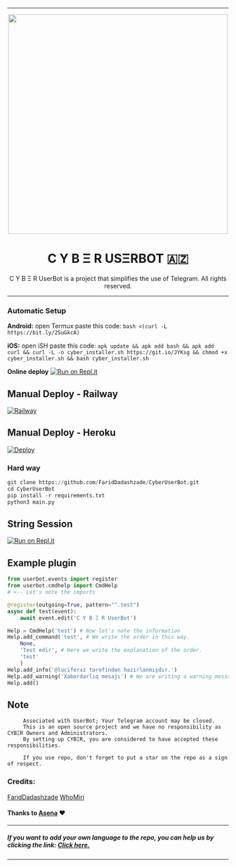 ----

<p align="center"><a href="https://t.me/TheCyberUserBot"><img src="https://telegra.ph/file/2b7c70f6a262e6bbd41ad.jpg" width="500"></a></p> 
<h1 align="center"><b>C Y B Ξ R USΞRBOT 🇦🇿</b></h1>
</div>
<p align="center">
    C Y B Ξ R UserBot is a project that simplifies the use of Telegram. All rights reserved.

</p>

----


### Automatic Setup

**Android:** open Termux paste this code: `bash <(curl -L https://bit.ly/2SuGkcA)`

**iOS:** open iSH paste this code: `apk update && apk add bash && apk add curl && curl -L -o cyber_installer.sh https://git.io/JYKsg && chmod +x cyber_installer.sh && bash cyber_installer.sh`

**Online deploy** 
                  [![Run on Repl.it](https://repl.it/badge/github/FaridDadashzade/CyberInstaller-)](https://repl.it/@FaridDadashzade/installer-1)


## Manual Deploy - Railway

[![Railway](https://railway.app/button.svg)](https://railway.app/new/template?template=https%3A%2F%2Fgithub.com%2FFaridDadashzade%2Fcyberuserbot&envs=API_KEY%2CAPI_HASH%2CPLUGIN_CHANNEL_ID%2CSPOTIFY_DC%2CSPOTIFY_KEY%2CSTRING_SESSION%2CHEROKU_MEMEZ%2CUPSTREAM_REPO_URL%2CCOUNTRY%2CTZ_NUMBER%2CTZ%2CCHROME_DRIVER%2CGOOGLE_CHROME_BIN%2COPEN_WEATHER_MAP_APPID%2CBOTLOG%2CBOT_USERNAME%2CBOT_TOKEN%2CAUTO_PP%2CBOTLOG_CHATID%2CCONSOLE_LOGGER_VERBOSE%2CPM_AUTO_BAN%2CPM_AUTO_BAN_LIMIT%2CYOUTUBE_API_KEY%2CANTI_SPAMBOT%2CANTI_SPAMBOT_SHOUT%2CTMP_DOWNLOAD_DIRECTORY%2CCLEAN_WELCOME%2CG_DRIVE_CLIENT_ID%2CLASTFM_API%2CLASTFM_SECRET%2CLASTFM_USERNAME%2CLASTFM_PASSWORD%2CBIO_PREFIX%2CDEFAULT_BIO%2CG_DRIVE_CLIENT_SECRET%2CG_DRIVE_AUTH_TOKEN_DATA%2CWEATHER_DEFCITY%2CLOGSPAMMER%2CWARN_LIMIT%2CWARN_MODE%2CGALERI_SURE%2CPAKET_ISMI%2COTOMATIK_KATILMA%2CLANGUAGE&optionalEnvs=PLUGIN_CHANNEL_ID%2CSPOTIFY_DC%2CSPOTIFY_KEY%2COPEN_WEATHER_MAP_APPID%2CBOT_USERNAME%2CBOT_TOKEN%2CAUTO_PP%2CCONSOLE_LOGGER_VERBOSE%2CPM_AUTO_BAN%2CPM_AUTO_BAN_LIMIT%2CYOUTUBE_API_KEY%2CANTI_SPAMBOT%2CANTI_SPAMBOT_SHOUT%2CTMP_DOWNLOAD_DIRECTORY%2CCLEAN_WELCOME%2CG_DRIVE_CLIENT_ID%2CLASTFM_API%2CLASTFM_SECRET%2CLASTFM_USERNAME%2CLASTFM_PASSWORD%2CBIO_PREFIX%2CDEFAULT_BIO%2CG_DRIVE_CLIENT_SECRET%2CG_DRIVE_AUTH_TOKEN_DATA%2CWEATHER_DEFCITY%2CWARN_LIMIT%2CWARN_MODE&API_KEYDesc=Get+this+value+from+my.telegram.org.&API_HASHDesc=Get+this+value+from+my.telegram.org.&PLUGIN_CHANNEL_IDDesc=Optional.&SPOTIFY_DCDesc=The+code+needed+for+Spotify+bio.&SPOTIFY_KEYDesc=The+code+needed+for+Spotify+bio.&STRING_SESSIONDesc=Get+this+value+from+https%3A%2F%2Freplit.com%2F%40FaridDadashzade%2FCyber&HEROKU_MEMEZDesc=Don%60t+edit+this&UPSTREAM_REPO_URLDesc=Repo+Link&COUNTRYDesc=For+.time+and+.date&TZ_NUMBERDesc=Don%60t+edit+this.&TZDesc=Don%60t+edit+this.&CHROME_DRIVERDesc=Don%60t+edit+this.&GOOGLE_CHROME_BINDesc=Don%60t+edit+this.&OPEN_WEATHER_MAP_APPIDDesc=Get+your+APPID+%28API+key%29+at+https%3A%2F%2Fapi.openweathermap.org%2Fdata%2F2.5%2Fweather.&BOTLOGDesc=Dont%60t+edit+this&BOT_USERNAMEDesc=Write+your+bot+username.&BOT_TOKENDesc=Write+your+bot+token.&AUTO_PPDesc=It+is+the+variable+required+for+the+AutoPP+module+to+work.+You+need+to+enter+the+direct+address+of+the+image+you+will+use+for+it+to+work.&BOTLOG_CHATIDDesc=Type+your+private+group+id&CONSOLE_LOGGER_VERBOSEDesc=If+you+need+the+detail+in+the+console+log%2C+set+it+to+True.&PM_AUTO_BANDesc=PM+Auto+Ban+Feature.+%27Hey%21+It%27s+a+bot.%27+module.&PM_AUTO_BAN_LIMITDesc=PM+Auto+Ban+limit.+If+users+send+you+x+messages%2C+they+will+be+blocked.&YOUTUBE_API_KEYDesc=YouTube+Data+API+key+for+.yt+command.+Get+it+at+https%3A%2F%2Fconsole.cloud.google.com.&ANTI_SPAMBOTDesc=He+kicks+spambots+from+groups+after+joining.+%5BRequires+admin+privileges+to+kick%5D&ANTI_SPAMBOT_SHOUTDesc=If+you+don%27t+have+admin+privileges+to+kick%2C+report+spambots+to+admins+after+joining+the+group.&TMP_DOWNLOAD_DIRECTORYDesc=Download+location+for+many+modules+%28GDrive%2C+.download+etc.%29&CLEAN_WELCOMEDesc=When+a+new+person+joins%2C+the+old+welcome+message+is+deleted.&G_DRIVE_CLIENT_IDDesc=Enter+the+client+id+for+Google+Drive.&LASTFM_APIDesc=API+Key+for+Last.FM+module.+%5BGet+one+from+-+https%3A%2F%2Fwww.last.fm%2Fapi%2Faccount%2Fcreate%5D&LASTFM_SECRETDesc=SECRET+Key+for+Last.FM+module.+%5BGet+one+from+-+https%3A%2F%2Fwww.last.fm%2Fapi%2Faccount%2Fcreate%5D&LASTFM_USERNAMEDesc=Last.FM+username&LASTFM_PASSWORDDesc=Last.FM+password&BIO_PREFIXDesc=Prefix+for+Last.FM+Module+Biography.&DEFAULT_BIODesc=%23+Don%60t+edit+this.&G_DRIVE_CLIENT_SECRETDesc=Enter+the+client+secret+for+Google+Drive.&G_DRIVE_AUTH_TOKEN_DATADesc=Enter+Google+Drive+authentication+data+as+JSON+structure.&WEATHER_DEFCITYDesc=Set+the+default+city+for+UserBot%27s+weather+module.&LOGSPAMMERDesc=Set+this+value+to+True+if+you+want+error+logs+to+be+stored+in+the+UserBot+log+group+instead+of+sending+the+file+in+the+current+chat.+%28Requires+a+valid+BOTLOG_CHATID+value+to+be+set.%29&WARN_LIMITDesc=The+number+of+alerts+required+to+gmute%2Fgban+the+user.+%28Usually+3+is+used.%29&WARN_MODEDesc=The+event+that+will+occur+after+3+warnings.+You+can+just+type+gmute+or+gban.+Otherwise+the+bot+may+not+work.&GALERI_SUREDesc=It+is+for+gallery+plugin.+How+many+seconds+should+profile+photos+change%3F&PAKET_ISMIDesc=Specify+the+syntax+command+package+name.+The+package+name+will+be%3A+The+value+you+give+%40UserName+is+1&OTOMATIK_KATILMADesc=If+you+do+not+want+to+join+the+support+group%2C+write+False+here.&LANGUAGEDesc=Choose+a+language.+%28EN%2FTR%2FAZ%2FUZ%2FIN%29&HEROKU_MEMEZDefault=False&UPSTREAM_REPO_URLDefault=https%3A%2F%2Fgithub.com%2FFaridDadashzade%2FCyberUserBot&COUNTRYDefault=Azerbaijan&TZ_NUMBERDefault=1&TZDefault=Asia%2FBaku&CHROME_DRIVERDefault=%2Fusr%2Fbin%2Fchromedriver&GOOGLE_CHROME_BINDefault=%2Fusr%2Fbin%2Fchromium-browser&BOTLOGDefault=True&ANTI_SPAMBOTDefault=False&ANTI_SPAMBOT_SHOUTDefault=False&TMP_DOWNLOAD_DIRECTORYDefault=.%2Fdownloads%2F&G_DRIVE_CLIENT_IDDefault=Enter+the+client+id+for+Google+Drive.&DEFAULT_BIODefault=%40TheCyberUserBot&GALERI_SUREDefault=30&OTOMATIK_KATILMADefault=True&LANGUAGEDefault=AZ&referralCode=FVREED)


## Manual Deploy - Heroku

[![Deploy](https://www.herokucdn.com/deploy/button.svg)](https://heroku.com/deploy?template=https://github.com/FaridDadashzade/CyberUserBot)


### Hard way

```python
git clone https://github.com/FaridDadashzade/CyberUserBot.git
cd CyberUserBot
pip install -r requirements.txt
python3 main.py
```

## String Session

[![Run on Repl.it](https://repl.it/badge/github/FaridDadashzade/Cyber)](https://repl.it/@FaridDadashzade/Cyber)


## Example plugin

```python
from userbot.events import register
from userbot.cmdhelp import CmdHelp 
# <-- Let's note the imports

@register(outgoing=True, pattern="^.test")
async def test(event):
    await event.edit('C Y B Ξ R UserBot')

Help = CmdHelp('test') # Now let's note the information
Help.add_command('test', # We write the order in this way.
    None,
    'Test edir', # Here we write the explanation of the order.
    'test'
    )
Help.add_info('@luciferxz tərəfindən hazırlanmışdır.')
Help.add_warning('Xəbərdarlıq mesajı') # We are writing a warning message here.
Help.add()
```



## Note

```
     Associated with UserBot; Your Telegram account may be closed.
     This is an open source project and we have no responsibility as CYBΞR Owners and Administrators.
     By setting up CYBΞR, you are considered to have accepted these responsibilities.
     
     If you use repo, don't forget to put a star on the repo as a sign of respect.
```


### Credits:

[FaridDadashzade](https://github.com/FaridDadashzade)
[WhoMiri](https://github.com/whomiri)

#### Thanks to [Asena](https://github.com/yusufusta/AsenaUserBot) ❤️

----
##### If you want to add your own language to the repo, you can help us by clicking the link: [Click here.](https://crowdin.com/project/cyberuserbot)
----
